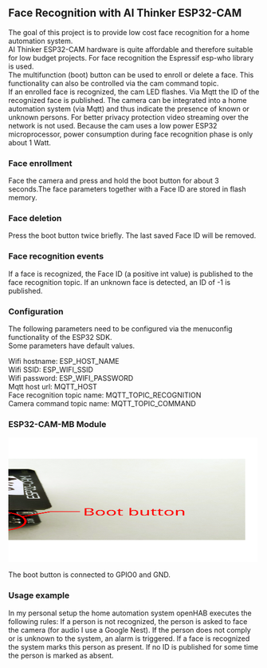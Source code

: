## Face Recognition with AI Thinker ESP32-CAM

The goal of this project is to provide low cost face recognition for a home automation system.  
AI Thinker ESP32-CAM hardware is quite affordable and therefore suitable for low budget projects. For face recognition the Espressif esp-who library is used.  
The multifunction (boot) button can be used to enroll or delete a face. This functionality can also be controlled via the cam command topic.  
If an enrolled face is recognized, the cam LED flashes. Via Mqtt the ID of the recognized face is published.
The camera can be integrated into a home automation system (via Mqtt) and thus indicate the presence of known or unknown persons.
For better privacy protection video streaming over the network is not used.
Because the cam uses a low power ESP32 microprocessor, power consumption during face recognition phase is only about 1 Watt.

### Face enrollment

Face the camera and press and hold the boot button for about 3 seconds.The face parameters together with a Face ID are stored in flash memory.

### Face deletion

Press the boot button twice briefly. The last saved Face ID will be removed.

### Face recognition events

If a face is recognized, the Face ID (a positive int value) is published to the face recognition topic. If an unknown face is detected, an ID of -1 is published.

### Configuration

The following parameters need to be configured via the menuconfig functionality of the ESP32 SDK.  
Some parameters have default values.

Wifi hostname: ESP_HOST_NAME  
Wifi SSID: ESP_WIFI_SSID  
Wifi password: ESP_WIFI_PASSWORD  
Mqtt host url: MQTT_HOST  
Face recognition topic name: MQTT_TOPIC_RECOGNITION  
Camera command topic name: MQTT_TOPIC_COMMAND

### ESP32-CAM-MB Module

<img src="./docs/esp32-cam_boot_button.svg" width="500" height="250">

The boot button is connected to GPIO0 and GND.
### Usage example

In my personal setup the home automation system openHAB executes the following rules:
If a person is not recognized, the person is asked to face the camera (for audio I use a Google Nest).
If the person does not comply or is unknown to the system, an alarm is triggered.
If a face is recognized the system marks this person as present.
If no ID is published for some time the person is marked as absent.
